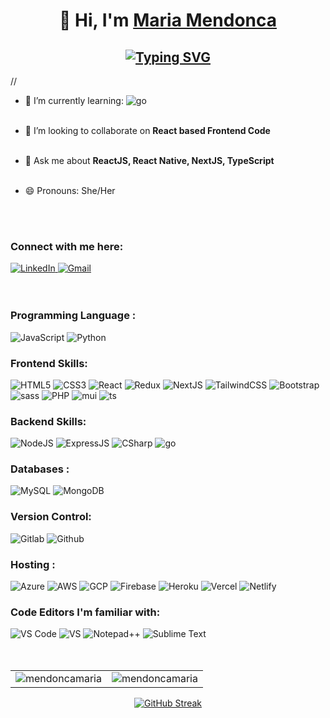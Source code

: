 <h1 align="center">
   👋 Hi, I'm <a href="https://maria-mendonca.vercel.app/" target="_blank"> Maria Mendonca </a>
</h1>
<h2 align="center">
   <a href="https://git.io/typing-svg">
      <img src="https://readme-typing-svg.demolab.com?font=Fira+Code&weight=500&size=25&pause=1000&color=F7226F&width=600&lines=Fullstack+Developer;Cloud+Engineer" alt="Typing SVG" />
   </a>
</h2>//


- 🌱 I’m currently learning: <img alt="go" src="https://img.shields.io/badge/Go-00ADD8?style=for-the-badge&logo=go&logoColor=white"/>
   <br />
   <br />
   
- 👯 I’m looking to collaborate on **React based Frontend Code**   
  <br />
  
- 💬 Ask me about **ReactJS, React Native, NextJS, TypeScript**   
  <br />
  
- 😄 Pronouns: She/Her   
<br />
<br />

### Connect with me here:
<div align="left">
  <a href="https://www.linkedin.com/in/mariamendonca/" target="_blank">
     <img alt="LinkedIn" src="https://img.shields.io/badge/linkedin-%230077B5.svg?style=for-the-badge&logo=linkedin&logoColor=white"/>
  </a>
  <a href="mailto:freelancermariamendonca@gmail.com" target="_blank">
     <img alt="Gmail" src="https://img.shields.io/badge/Gmail-D14836?style=for-the-badge&logo=gmail&logoColor=white"/>
  </a>
</div>
<br />
<br />

<h3 align="left">Programming Language :</h3>
<div align="left">
  <img alt="JavaScript" src="https://img.shields.io/badge/javascript-%23323330.svg?style=for-the-badge&logo=javascript&logoColor=%23F7DF1E"/> 
  <img alt="Python" src="https://img.shields.io/badge/python-%2314354C.svg?style=for-the-badge&logo=python&logoColor=white"/>
</div>

<h3 align="left">Frontend Skills:</h3>
<div align="left">
   <img alt="HTML5" src="https://img.shields.io/badge/html5-%23E34F26.svg?style=for-the-badge&logo=html5&logoColor=white"/>
   <img alt="CSS3" src="https://img.shields.io/badge/css3-%231572B6.svg?style=for-the-badge&logo=css3&logoColor=white"/> 
   <img alt="React" src="https://img.shields.io/badge/react-%2320232a.svg?style=for-the-badge&logo=react&logoColor=%2361DAFB"/>
   <img alt="Redux" src="https://img.shields.io/badge/Redux-593D88?style=for-the-badge&logo=redux&logoColor=white"/>
   <img alt="NextJS" src="https://img.shields.io/badge/next.js-000000?style=for-the-badge&logo=nextdotjs&logoColor=white"/>
   <img alt="TailwindCSS" src="https://img.shields.io/badge/Tailwind_CSS-38B2AC?style=for-the-badge&logo=tailwind-css&logoColor=white"/>
   <img alt="Bootstrap" src="https://img.shields.io/badge/bootstrap-%23563D7C.svg?style=for-the-badge&logo=bootstrap&logoColor=white"/>
   <img alt="sass" src="https://img.shields.io/badge/Sass-CC6699?style=for-the-badge&logo=sass&logoColor=white"/>
   <img alt="PHP" src="https://img.shields.io/badge/php-%23777BB4.svg?style=for-the-badge&logo=php&logoColor=white"/>
   <img alt="mui" src="https://img.shields.io/badge/Material%20UI-007FFF?style=for-the-badge&logo=mui&logoColor=white"/>
   <img alt="ts" src="https://img.shields.io/badge/TypeScript-007ACC?style=for-the-badge&logo=typescript&logoColor=white"/>
   
</div>

<h3 align="left">Backend Skills:</h3>
<div align="left">  
   <img alt="NodeJS" src="https://img.shields.io/badge/node.js-%2343853D.svg?style=for-the-badge&logo=node-dot-js&logoColor=white"/>
   <img alt="ExpressJS" src="https://img.shields.io/badge/Express.js-000000?style=for-the-badge&logo=express&logoColor=white"/>
   <img alt="CSharp" src="https://img.shields.io/badge/C%23-239120?style=for-the-badge&logo=c-sharp&logoColor=white"/>
   <img alt="go" src="https://img.shields.io/badge/Go-00ADD8?style=for-the-badge&logo=go&logoColor=white"/>
</div>

<h3 align="left">Databases :</h3>
<div align="left">
  <img alt="MySQL" src="https://img.shields.io/badge/mysql-%2300f.svg?style=for-the-badge&logo=mysql&logoColor=white"/>
  <img alt="MongoDB" src ="https://img.shields.io/badge/MongoDB-4EA94B?style=for-the-badge&logo=mongodb&logoColor=white"/>
</div>

<h3 align="left">Version Control:</h3>
<div align="left">
  <img alt="Gitlab" src="https://img.shields.io/badge/GitLab-330F63?style=for-the-badge&logo=gitlab&logoColor=white"/>
  <img alt="Github" src ="https://img.shields.io/badge/GitHub-100000?style=for-the-badge&logo=github&logoColor=white"/>
</div>

<h3 align="left">Hosting :</h3>
<div align="left">
   <img alt="Azure" src="https://img.shields.io/badge/Microsoft_Azure-0089D6?style=for-the-badge&logo=microsoft-azure&logoColor=white"/>
  <img alt="AWS" src="https://img.shields.io/badge/Amazon_AWS-FF9900?style=for-the-badge&logo=amazonaws&logoColor=white"/>
   <img alt="GCP" src="https://img.shields.io/badge/Google_Cloud-4285F4?style=for-the-badge&logo=google-cloud&logoColor=white"/>
  <img alt="Firebase" src="https://img.shields.io/badge/firebase-%23039BE5.svg?style=for-the-badge&logo=firebase"/>
  <img alt="Heroku" src="https://img.shields.io/badge/heroku-%23430098.svg?style=for-the-badge&logo=heroku&logoColor=white"/>
  <img alt="Vercel" src="https://img.shields.io/badge/Vercel-000000?style=for-the-badge&logo=vercel&logoColor=white"/>
  <img alt="Netlify" src="https://img.shields.io/badge/Netlify-00C7B7?style=for-the-badge&logo=netlify&logoColor=white"/>
</div>

<h3 align="left">Code Editors I'm familiar with:</h3>
<div align="left">
  <img alt="VS Code" src="https://img.shields.io/badge/Visual_Studio_Code-0078D4?style=for-the-badge&logo=visual%20studio%20code&logoColor=white"/>
  <img alt="VS" src ="https://img.shields.io/badge/Visual_Studio-5C2D91?style=for-the-badge&logo=visual%20studio&logoColor=white"/>
  <img alt="Notepad++" src="https://img.shields.io/badge/Notepad++-90E59A.svg?style=for-the-badge&logo=notepad%2B%2B&logoColor=black"/>
  <img alt="Sublime Text" src ="https://img.shields.io/badge/sublime_text-%23575757.svg?&style=for-the-badge&logo=sublime-text&logoColor=important"/>
   <!--  <img alt="" src =""/> <img alt="" src=""/> <img alt="" src =""/>  -->
</div>
<br /><br />

 

<table>
  <tr>
    <td>
       <img src="https://github-readme-stats.vercel.app/api?username=mendoncamaria&show_icons=true&rank_icon=github&theme=merko&locale=en" alt="mendoncamaria" />
    </td>
    <td>
       <img src="https://github-readme-stats.vercel.app/api/top-langs?username=mendoncamaria&show_icons=true&theme=tokyonight&locale=en&layout=pie&langs_count=8" alt="mendoncamaria" />
    </td>
  </tr>
</table>

<div align="center">
   <p>
      <a href="https://git.io/streak-stats"><img src="https://streak-stats.demolab.com?user=mendoncamaria&theme=darcula" alt="GitHub Streak" /></a>
   </p>
</div>

